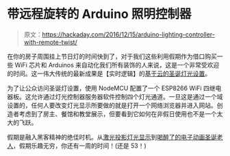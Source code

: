 # 带远程旋转的 Arduino 照明控制器

> 原文：<https://hackaday.com/2016/12/15/arduino-lighting-controller-with-remote-twist/>

在你的房子周围挂上节日灯的时间快到了，对于我们这些利用假期作为借口购买一些 WiFi 芯片和 Arduinos 来自动化我们所有装饰的人来说，这是一个非常受欢迎的时间。这一伟大传统的最新成果是【实时逻辑】的[基于云的圣诞灯光设置](https://makoserver.net/apps/LightController/)。

为了让公众访问圣诞灯设置，使用 NodeMCU 配置了一个 ESP8266 WiFi 四继电器板。这允许通过灯光控制器服务器软件控制四个灯光通道。一旦这是通过一个域设置的，任何人要改变灯光显示所要做的就是打开一个网络浏览器并进入网站。创造者考虑到了房主、餐馆和教堂展示，但要看到它如何在非假日使用也不是一个太大的飞跃。

假期是融入黑客精神的绝佳时机。从[激光投影灯光显示](http://hackaday.com/2014/08/01/laser-projected-christmas-lights/)到[喝醉了的电子动画圣诞老人](http://hackaday.com/2005/12/15/drunk-animatronic-santa/)，假期乐趣无穷，你还有一周的时间！(还是 53！)
